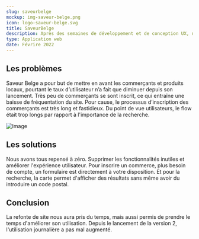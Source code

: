 ```yaml
---
slug: saveurbelge
mockup: img-saveur-belge.png
icon: logo-saveur-belge.svg
title: SaveurBelge
description: Après des semaines de développement et de conception UX, nous avons développé notre service SaveurBelge ! L'initiative citoyenne visant à mettre en avant les petits producteurs locaux près de chez vous !
type: Application web
date: Févrire 2022
---
```

## Les problèmes

Saveur Belge a pour but de mettre en avant les commerçants et produits locaux, pourtant le taux d’utilisateur n’a fait que diminuer depuis son lancement. Très peu de commerçants se sont inscrit, ce qui entraîne une baisse de fréquentation du site. Pour cause, le processus d’inscription des commerçants est très long et fastidieux. Du point de vue utilisateurs, le flow était trop longs par rapport à l'importance de la recherche.

![Image](https://via.placeholder.com/1000x600)

## Les solutions

Nous avons tous repensé à zéro. Supprimer les fonctionnalités inutiles et améliorer l'expérience utilisateur. Pour inscrire un commerce, plus besoin de compte, un formulaire est directement à votre disposition. Et pour la recherche, la carte permet d'afficher des résultats sans même avoir du introduire un code postal.

## Conclusion

La refonte de site nous aura pris du temps, mais aussi permis de prendre le temps d'améliorer son utilisation. Depuis le lancement de la version 2, l'utilisation journalière a pas mal augmenté.